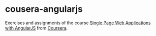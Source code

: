 # cousera-angularjs
Exercises and assignments of the course [Single Page Web Applications with AngularJS](https://www.coursera.org/learn/single-page-web-apps-with-angularjs) from [Coursera](https://www.coursera.org).